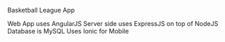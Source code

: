 Basketball League App

Web App uses AngularJS
Server side uses ExpressJS on top of NodeJS
Database is MySQL
Uses Ionic for Mobile